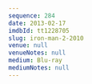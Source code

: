 ```yaml
---
sequence: 284
date: 2013-02-17
imdbId: tt1228705
slug: iron-man-2-2010
venue: null
venueNotes: null
medium: Blu-ray
mediumNotes: null
---
```

